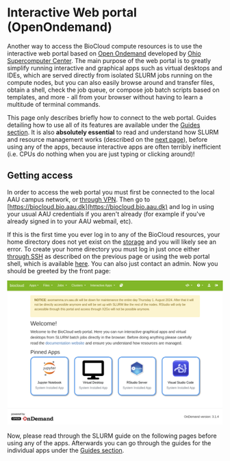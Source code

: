 # Interactive Web portal (OpenOndemand)
Another way to access the BioCloud compute resources is to use the interactive web portal based on [Open Ondemand](https://openondemand.org/) developed by [Ohio Supercomputer Center](https://www.osc.edu/). The main purpose of the web portal is to greatly simplify running interactive and graphical apps such as virtual desktops and IDEs, which are served directly from isolated SLURM jobs running on the compute nodes, but you can also easily browse around and transfer files, obtain a shell, check the job queue, or compose job batch scripts based on templates, and more - all from your browser without having to learn a multitude of terminal commands.

This page only describes briefly how to connect to the web portal. Guides detailing how to use all of its features are available under the [Guides section](../guides/webportal/files.md). It is also **absolutely essential** to read and understand how SLURM and resource management works (described on the [next page]()), before using any of the apps, because interactive apps are often terribly inefficient (i.e. CPUs do nothing when you are just typing or clicking around)!

## Getting access
In order to access the web portal you must first be connected to the local AAU campus network, or [through VPN](ssh.md#vpn). Then go to [https://biocloud.bio.aau.dk](https://biocloud.bio.aau.dk) and log in using your usual AAU credentials if you aren't already (for example if you've already signed in to your AAU webmail, etc).

If this is the first time you ever log in to any of the BioCloud resources, your home directory does not yet exist on the [storage](../storage/intro.md) and you will likely see an error. To create your home directory you must log in just once either [through SSH](ssh.md) as described on the previous page or using the web portal shell, which is available [here](https://biocloud.bio.aau.dk/pun/sys/shell). You can also just contact an admin. Now you should be greeted by the front page:

![web portal front page](img/frontpage.png)

Now, please read through the SLURM guide on the following pages before using any of the apps. Afterwards you can go through the guides for the individual apps under the [Guides section](../guides/webportal/files.md).